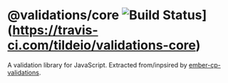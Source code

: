 # @validations/core ![Build Status](https://travis-ci.com/tildeio/validations-core.svg?token=gq3BNjgKU6A1RUgdMPPP&branch=master)](https://travis-ci.com/tildeio/validations-core)

A validation library for JavaScript. Extracted from/inpsired by [ember-cp-validations](http://offirgolan.github.io/ember-cp-validations/).

